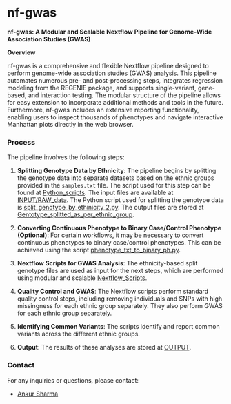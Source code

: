 # nf-gwas
**nf-gwas: A Modular and Scalable Nextflow Pipeline for Genome-Wide Association Studies (GWAS)**

**Overview**

nf-gwas is a comprehensive and flexible Nextflow pipeline designed to perform genome-wide association studies (GWAS) analysis. This pipeline automates numerous pre- and post-processing steps, integrates regression modeling from the REGENIE package, and supports single-variant, gene-based, and interaction testing. The modular structure of the pipeline allows for easy extension to incorporate additional methods and tools in the future. Furthermore, nf-gwas includes an extensive reporting functionality, enabling users to inspect thousands of phenotypes and navigate interactive Manhattan plots directly in the web browser.

### Process

The pipeline involves the following steps:

1. **Splitting Genotype Data by Ethnicity**:
   The pipeline begins by splitting the genotype data into separate datasets based on the ethnic groups provided in the `samples.txt` file. The script used for this step can be found at [Python_scripts](https://github.com/ankurgenomics/gwas_nf/blob/main/Python_scripts/README). The input files are available at [INPUT/RAW_data](https://github.com/ankurgenomics/gwas_nf/tree/c7c75fbb5578e83a4afa239becdf403c35ea006f/INPUT/RAW_data).
   The Python script used for splitting the genotype data is [split_genotype_by_ethinicity_2.py](https://github.com/ankurgenomics/gwas_nf/blob/c7c75fbb5578e83a4afa239becdf403c35ea006f/Python_scripts/split_genotype_by_ethinicity_2.py).
   The output files are stored at [Gentotype_splitted_as_per_ethnic_group](https://github.com/ankurgenomics/gwas_nf/tree/c7c75fbb5578e83a4afa239becdf403c35ea006f/OUTPUT).

3. **Converting Continuous Phenotype to Binary Case/Control Phenotype (Optional)**:
   For certain workflows, it may be necessary to convert continuous phenotypes to binary case/control phenotypes. This can be achieved using the script [phenotype_txt_to_binary_ph.py](https://github.com/ankurgenomics/gwas_nf/blob/c7c75fbb5578e83a4afa239becdf403c35ea006f/Python_scripts/phenotype_txt_to_binary_ph.py).

4. **Nextflow Scripts for GWAS Analysis**:
   The ethnicity-based split genotype files are used as input for the next steps, which are performed using modular and scalable [Nextflow_Scripts](https://github.com/ankurgenomics/gwas_nf/tree/c7c75fbb5578e83a4afa239becdf403c35ea006f/Nextflow_Scripts).

5. **Quality Control and GWAS**:
   The Nextflow scripts perform standard quality control steps, including removing individuals and SNPs with high missingness for each ethnic group separately. They also perform GWAS for each ethnic group separately.

6. **Identifying Common Variants**:
   The scripts identify and report common variants across the different ethnic groups.

7. **Output**:
   The results of these analyses are stored at [OUTPUT](https://github.com/ankurgenomics/gwas_nf/tree/c7c75fbb5578e83a4afa239becdf403c35ea006f/OUTPUT).

### Contact

For any inquiries or questions, please contact:

- [Ankur Sharma](mailto:ankur012@e.ntu.edu.sg)





